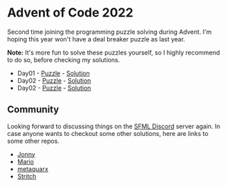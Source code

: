 # Advent of Code 2022

Second time joining the programming puzzle solving during Advent.
I'm hoping this year won't have a deal breaker puzzle as last year.

**Note:** It's more fun to solve these puzzles yourself, so I highly recommend to do so, before checking my solutions.

- Day01 - [Puzzle](https://adventofcode.com/2022/day/1) - [Solution](Day01/)
- Day02 - [Puzzle](https://adventofcode.com/2022/day/2) - [Solution](Day02/)
- Day02 - [Puzzle](https://adventofcode.com/2022/day/3) - [Solution](Day03/)

## Community

Looking forward to discussing things on the [SFML Discord](https://discord.gg/nr4X7Fh) server again.
In case anyone wants to checkout some other solutions, here are links to some other repos.

- [Jonny](https://github.com/JonnyPtn/AOC)
- [Mario](https://github.com/MarioLiebisch/Advent-of-Code-2022)
- [metaquarx](https://gitlab.com/metaquarx/aoc)
- [Stritch](https://github.com/MetGang/Advent-of-Code)